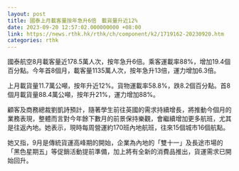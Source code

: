 ```yaml
---
layout: post
title: 國泰上月載客量按年急升6倍　載貨量升近12%
date: 2023-09-20 12:57:02.000000000 +08:00
link: https://news.rthk.hk/rthk/ch/component/k2/1719162-20230920.htm
categories: rthk
---
```


國泰航空8月載客量近178.5萬人次，按年急升6倍。乘客運載率88%，增加19.4個百分點。今年首8個月，載客量1135萬人次，按年急升13倍，運力增加6.3倍。

上月載貨量11.7萬公噸，按年升近12%。貨物運載率58.8%，跌8.2個百分點。首8個月載貨量88.4萬公噸，按年升21%，運力增加88%。

顧客及商務總裁劉凱詩預計，隨著學生前往英國的需求持續增長，將推動今個月的業務表現，整體而言對今年餘下數月的前景保持樂觀，會繼續增加更多航班，尤其是往返內地。她表示，現時每周營運約170班內地航班，往來15個城市16個航點。

她又指，9月是傳統貨運高峰期的開始，企業為內地的「雙十一」及長途市場的「黑色星期五」等促銷活動提前準備，加上將有全新的消費品推出，貨運需求已開始回升。
